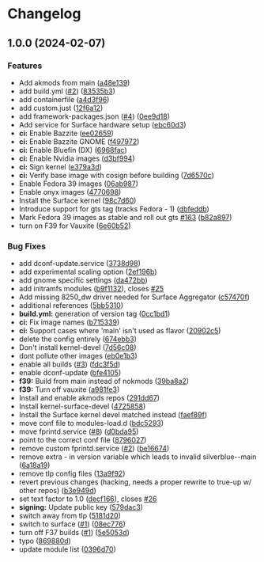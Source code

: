 # Changelog

## 1.0.0 (2024-02-07)


### Features

* Add akmods from main ([a48e139](https://github.com/ublue-os/surface/commit/a48e1398750e9b984b8ac6c2f18cbb0f24144e48))
* add build.yml ([#2](https://github.com/ublue-os/surface/issues/2)) ([83535b3](https://github.com/ublue-os/surface/commit/83535b3f2bb820b38fad0658a9a28635619ad9d4))
* add containerfile ([a4d3f96](https://github.com/ublue-os/surface/commit/a4d3f96a0edefc95ffb6a6479de9050e7b5a7e1f))
* add custom.just ([12f6a12](https://github.com/ublue-os/surface/commit/12f6a12dc68ed4ad05731a76cf0b1f72d244d49c))
* add framework-packages.json ([#4](https://github.com/ublue-os/surface/issues/4)) ([0ee9d18](https://github.com/ublue-os/surface/commit/0ee9d18eb8e00f8e27f891a145b34d2426453532))
* Add service for Surface hardware setup ([ebc60d3](https://github.com/ublue-os/surface/commit/ebc60d3033d466facce1b8bad17b5f8895428e31))
* **ci:** Enable Bazzite ([ee02659](https://github.com/ublue-os/surface/commit/ee02659ca743c1ad9294cbe57e9d1ce2b24a88ca))
* **ci:** Enable Bazzite GNOME ([f497972](https://github.com/ublue-os/surface/commit/f497972ce073d44604665aa01b5d683f026c2775))
* **ci:** Enable Bluefin (DX) ([6968fac](https://github.com/ublue-os/surface/commit/6968fac0a3d46a3abb0b14294e3a359f70917182))
* **ci:** Enable Nvidia images ([d3bf994](https://github.com/ublue-os/surface/commit/d3bf994b22adfae020dd4e4251989c849b097d62))
* **ci:** Sign kernel ([e379a3d](https://github.com/ublue-os/surface/commit/e379a3d21f7567fab1196a1e39965039a1e66029))
* **ci:** Verify base image with cosign before building ([7d6570c](https://github.com/ublue-os/surface/commit/7d6570c7f950b995eda86f5e00dcfdaf040406ae))
* Enable Fedora 39 images ([06ab987](https://github.com/ublue-os/surface/commit/06ab98756d3421a174519559c88dd980dc11c908))
* Enable onyx images ([4770698](https://github.com/ublue-os/surface/commit/477069884f0dac01d4299031d99ebc060039933b))
* Install the Surface kernel ([98c7d60](https://github.com/ublue-os/surface/commit/98c7d605752efd3a1f426eacf8eff27dd5b86702))
* Introduce support for gts tag (tracks Fedora - 1) ([dbfeddb](https://github.com/ublue-os/surface/commit/dbfeddbb774b284324447ad90467728798520a1e))
* Mark Fedora 39 images as stable and roll out gts [#163](https://github.com/ublue-os/surface/issues/163) ([b82a897](https://github.com/ublue-os/surface/commit/b82a8976a7ac411f4735dd80fe9afdb3be542b69))
* turn on F39 for Vauxite ([6e60b52](https://github.com/ublue-os/surface/commit/6e60b52b3b56dff00a48568661603c9ae87c63a3))


### Bug Fixes

* add dconf-update.service ([3738d98](https://github.com/ublue-os/surface/commit/3738d9854d43ecf6a7253c750a5fc57c36cda741))
* add experimental scaling option ([2ef196b](https://github.com/ublue-os/surface/commit/2ef196b4654d12690428e3fb8b5d5849cb7789d6))
* add gnome specific settings ([da472bb](https://github.com/ublue-os/surface/commit/da472bba4b38e36eb2b26c22ce8fa59204b10a91))
* add initramfs modules ([b9f1132](https://github.com/ublue-os/surface/commit/b9f1132ece0d27183a4c8b1b7dfdf242457137a1)), closes [#25](https://github.com/ublue-os/surface/issues/25)
* Add missing 8250_dw driver needed for Surface Aggregator ([c57470f](https://github.com/ublue-os/surface/commit/c57470fe7b2b0f0f653e80515578af3f6a44a4dd))
* additional references ([5bb5310](https://github.com/ublue-os/surface/commit/5bb5310c583f6fe1abd94ee2304de6b0c299820a))
* **build.yml:** generation of version tag ([0cc1bd1](https://github.com/ublue-os/surface/commit/0cc1bd1a0364de9db80e328fc6b0a5d376b97cbb))
* **ci:** Fix image names ([b715339](https://github.com/ublue-os/surface/commit/b715339b067ae5a490ba7b80068f9872852a06bf))
* **ci:** Support cases where 'main' isn't used as flavor ([20902c5](https://github.com/ublue-os/surface/commit/20902c5adc5e16a0932af170038e8732aca59473))
* delete the config entirely ([674ebb3](https://github.com/ublue-os/surface/commit/674ebb3cfeef28bb04ca1fecd6058c140165f096))
* Don't install kernel-devel ([7d56c08](https://github.com/ublue-os/surface/commit/7d56c08b8d36f7a54ff1a78266c37a301e68cd31))
* dont pollute other images ([eb0e1b3](https://github.com/ublue-os/surface/commit/eb0e1b3a528770513b76cbecfc95bb4b0aed95eb))
* enable all builds ([#3](https://github.com/ublue-os/surface/issues/3)) ([fdc3f5d](https://github.com/ublue-os/surface/commit/fdc3f5d39dab05b8dfa7d41b61db3749740ec253))
* enable dconf-update ([bfe4105](https://github.com/ublue-os/surface/commit/bfe41051d36580dd654146397081bd3daa787cfe))
* **f39:** Build from main instead of nokmods ([39ba8a2](https://github.com/ublue-os/surface/commit/39ba8a26a1f3050283c86e32c5029458a5860700))
* **f39:** Turn off vauxite ([a981fe3](https://github.com/ublue-os/surface/commit/a981fe322454a207d738a7bc33c91521b9e74ff5))
* Install and enable akmods repos ([291dd67](https://github.com/ublue-os/surface/commit/291dd67b486d4b47f84046b21d256fcdb053ab70))
* Install kernel-surface-devel ([4725858](https://github.com/ublue-os/surface/commit/47258583f9df23376733e5b47e93a6b2729eec3a))
* Install the Surface kernel devel matched instead ([faef89f](https://github.com/ublue-os/surface/commit/faef89feb8884c883beef2e7bd27b537a755378d))
* move conf file to modules-load.d ([bdc5293](https://github.com/ublue-os/surface/commit/bdc5293d2bc22d16daf2ae9ab1a74d33ef6aa64d))
* move fprintd.service ([#8](https://github.com/ublue-os/surface/issues/8)) ([d0bda95](https://github.com/ublue-os/surface/commit/d0bda954d9846f5d831f113cc50f8029d0f36826))
* point to the correct conf file ([8796027](https://github.com/ublue-os/surface/commit/87960277e878fc6e10e4d3d643550c1cfadb6a24))
* remove custom fprintd.service ([#2](https://github.com/ublue-os/surface/issues/2)) ([be16674](https://github.com/ublue-os/surface/commit/be16674fcc28e6734495a131184f723533c823e6))
* remove extra - in version variable which leads to invalid silverblue--main ([6a18a19](https://github.com/ublue-os/surface/commit/6a18a19c62976b89e92a3b8d02d161622d6aa689))
* remove tlp config files ([13a9f92](https://github.com/ublue-os/surface/commit/13a9f92e9cbccf6e1accab0939370b8c545a0efc))
* revert previous changes (hacking, needs a proper rewrite to true-up w/ other repos) ([b3e949d](https://github.com/ublue-os/surface/commit/b3e949d0eb56504103887dce02c00aac773bb154))
* set text factor to 1.0 ([decf166](https://github.com/ublue-os/surface/commit/decf1663b428b4a1899c7aa33c19a671cb999e76)), closes [#26](https://github.com/ublue-os/surface/issues/26)
* **signing:** Update public key ([579dac3](https://github.com/ublue-os/surface/commit/579dac37c229a8a40ada9856f2eb9af084e454f5))
* switch away from tlp ([5181d20](https://github.com/ublue-os/surface/commit/5181d20101293b6649bd26ecb9b6f729f4b10dcc))
* switch to surface ([#1](https://github.com/ublue-os/surface/issues/1)) ([08ec776](https://github.com/ublue-os/surface/commit/08ec7764ea43909fe9c3e95801ab56d89caf608d))
* turn off F37 builds ([#1](https://github.com/ublue-os/surface/issues/1)) ([5e5053d](https://github.com/ublue-os/surface/commit/5e5053d819a8f9f05e37bad6cbe32e319e85596c))
* typo ([869880d](https://github.com/ublue-os/surface/commit/869880d49442a5e47599df855d58a873d4199d96))
* update module list ([0396d70](https://github.com/ublue-os/surface/commit/0396d704e04c264d5bec00565b2a5edc17d179d6))
